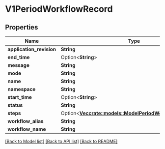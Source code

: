 # V1PeriodWorkflowRecord

## Properties

Name | Type | Description | Notes
------------ | ------------- | ------------- | -------------
**application_revision** | **String** |  | 
**end_time** | Option<**String**> |  | [optional]
**message** | **String** |  | 
**mode** | **String** |  | 
**name** | **String** |  | 
**namespace** | **String** |  | 
**start_time** | Option<**String**> |  | [optional]
**status** | **String** |  | 
**steps** | Option<[**Vec<crate::models::ModelPeriodWorkflowStepStatus>**](model.WorkflowStepStatus.md)> |  | [optional]
**workflow_alias** | **String** |  | 
**workflow_name** | **String** |  | 

[[Back to Model list]](../README.md#documentation-for-models) [[Back to API list]](../README.md#documentation-for-api-endpoints) [[Back to README]](../README.md)


